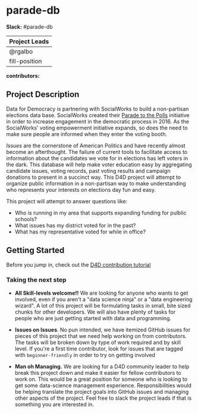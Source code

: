 parade-db
===

**Slack:** #parade-db

| Project Leads| 
| --- |
| @rgalbo | 
| fill-position |

**contributors:**
 
Project Description
---
Data for Democracy is partnering with SocialWorks to build a non-partisan elections data base. SocialWorks created their [Parade to the Polls](http://www.socialworkschi.org/paradetothepolls) initiative in order to increase engagement in the democratic process in 2016. As the SocialWorks' voting empowerment initiative expands, so does the need to make sure people are informed when they enter the voting booth. 

_Issues_ are the cornerstone of American Politics and have recently almost become an afterthought. The failure of current tools to facilitate access to information about the candidates we vote for in elections has left voters in the dark. This database will help make voter education easy by aggregating candidate issues, voting records, past voting results and campaign donations to present in a succinct way. This D4D project will attempt to organize public information in a non-partisan way to make understanding who represents your interests on elections day fun and easy.

This project will attempt to answer questions like:
- Who is running in my area that supports expanding funding for pulblic schools?
- What issues has my district voted for in the past?
- What has my representative voted for while in office?

Getting Started
---

Before you jump in, check out the [D4D contribution tutorial](https://github.com/Data4Democracy/read-this-first) 

### Taking the next step

- **All Skill-levels welcome!!** We are looking for anyone who wants to get involved, even if you aren't a "data science ninja" or a "data engineering wizard". A lot of this project will be formulating tasks in small, bite sized chunks for other developers. We will also have plenty of tasks for people who are just getting started with data and programming.

- **Issues on Issues**. No pun intended, we have itemized GitHub issues for pieces of this project that we need help working on from contributors. The tasks will be broken down by type of work required and by skill level. If you're a first time contributor, look for issues that are tagged with `beginner-friendly` in order to try on getting involved 

- **Man oh Managing.** We are looking for a D4D community leader to help break this project down and make it easier for fellow contributors to work on. This would be a great position for someone who is looking to get some data-science management experience. Responsibilities would be helping translate the project goals into GitHub issues and managing other aspects of the project. Feel free to slack the project leads if that is something you are interested in.


